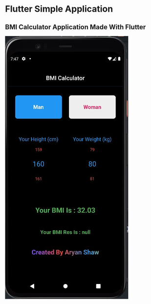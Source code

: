 # Flutter Simple Application

## BMI Calculator Application Made With Flutter

![Flutter BMI App](Github/img.jpg)